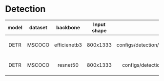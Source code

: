 # Detection
|   model              |  dataset |   backbone     |   Input shape      |   config  |  ckpt download       |  demo download       |
| :----------:          | :-------:|  :--------:    |  :------------:    | :------: |        :--------:       | :--------:           |
| DETR | MSCOCO | efficienetb3 | 800x1333 | configs/detection/detr/detr_efficientnetb3_mscoco.py | wget -c ftp://openexplorer@vrftp.horizon.ai/horizon_torch_samples/3.0.32/py310/modelzoo/qat_origin_modelzoo/detr_efficientnetb3_mscoco/* --ftp-password='c5R,2!pG' | wget -c ftp://openexplorer@vrftp.horizon.ai/horizon_torch_samples/3.0.32/py310/demo/detr_efficientnetb3_mscoco/* --ftp-password='c5R,2!pG' |
| DETR | MSCOCO | resnet50 | 800x1333 | configs/detection/detr/detr_resnet50_mscoco.py | wget -c ftp://openexplorer@vrftp.horizon.ai/horizon_torch_samples/3.0.32/py310/modelzoo/qat_origin_modelzoo/detr_resnet50_mscoco/* --ftp-password='c5R,2!pG' | wget -c ftp://openexplorer@vrftp.horizon.ai/horizon_torch_samples/3.0.32/py310/demo/detr_resnet50_mscoco/* --ftp-password='c5R,2!pG' |
